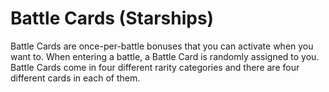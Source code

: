 # Battle Cards (Starships)

Battle Cards are once-per-battle bonuses that you can activate when you want to. When entering a battle, a Battle Card is randomly assigned to you. Battle Cards come in four different rarity categories and there are four different cards in each of them.